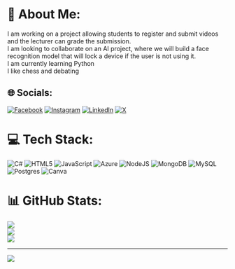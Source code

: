 # 💫 About Me:
I am working on a project allowing students to register and submit videos and the lecturer can grade the submission.<br>I am looking to collaborate on an AI project, where we will build a face recognition model that will lock a device if the user is not using it.<br>I am currently learning Python<br>I like chess and debating


## 🌐 Socials:
[![Facebook]([https://img.shields.io/badge/Facebook-%231877F2.svg?logo=Facebook&logoColor=white)](https://facebook.com/HonZungu](https://www.facebook.com/nkambenhle.nkambenhle)) [![Instagram](https://img.shields.io/badge/Instagram-%23E4405F.svg?logo=Instagram&logoColor=white)]([https://instagram.com/nkambenhlez](https://www.instagram.com/nkambenhlez/)) [![LinkedIn](https://img.shields.io/badge/LinkedIn-%230077B5.svg?logo=linkedin&logoColor=white)]([https://linkedin.com/in/NkambenhleZungu](https://www.linkedin.com/in/nkambenhle-zungu-8301851a3/)) [![X](https://img.shields.io/badge/X-black.svg?logo=X&logoColor=white)](https://x.com/@Nkambenhle17) 

# 💻 Tech Stack:
![C#](https://img.shields.io/badge/c%23-%23239120.svg?style=for-the-badge&logo=csharp&logoColor=white) ![HTML5](https://img.shields.io/badge/html5-%23E34F26.svg?style=for-the-badge&logo=html5&logoColor=white) ![JavaScript](https://img.shields.io/badge/javascript-%23323330.svg?style=for-the-badge&logo=javascript&logoColor=%23F7DF1E) ![Azure](https://img.shields.io/badge/azure-%230072C6.svg?style=for-the-badge&logo=microsoftazure&logoColor=white) ![NodeJS](https://img.shields.io/badge/node.js-6DA55F?style=for-the-badge&logo=node.js&logoColor=white) ![MongoDB](https://img.shields.io/badge/MongoDB-%234ea94b.svg?style=for-the-badge&logo=mongodb&logoColor=white) ![MySQL](https://img.shields.io/badge/mysql-4479A1.svg?style=for-the-badge&logo=mysql&logoColor=white) ![Postgres](https://img.shields.io/badge/postgres-%23316192.svg?style=for-the-badge&logo=postgresql&logoColor=white) ![Canva](https://img.shields.io/badge/Canva-%2300C4CC.svg?style=for-the-badge&logo=Canva&logoColor=white)
# 📊 GitHub Stats:
![](https://github-readme-stats.vercel.app/api?username=nkambenhle&theme=dark&hide_border=false&include_all_commits=false&count_private=false)<br/>
![](https://github-readme-streak-stats.herokuapp.com/?user=nkambenhle&theme=dark&hide_border=false)<br/>
![](https://github-readme-stats.vercel.app/api/top-langs/?username=nkambenhle&theme=dark&hide_border=false&include_all_commits=false&count_private=false&layout=compact)

---
[![](https://visitcount.itsvg.in/api?id=nkambenhle&icon=0&color=0)](https://visitcount.itsvg.in)

<!-- Proudly created with GPRM ( https://gprm.itsvg.in ) -->
